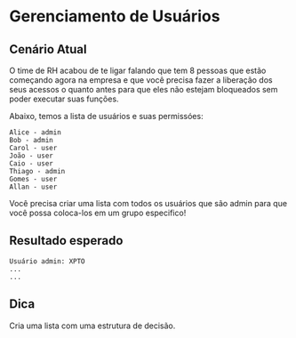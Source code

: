 # Gerenciamento de Usuários

## Cenário Atual

O time de RH acabou de te ligar falando que tem 8 pessoas que estão começando agora na empresa e que você precisa fazer a liberação dos seus acessos o quanto antes para que eles não estejam bloqueados sem poder executar suas funções.

Abaixo, temos a lista de usuários e suas permissóes:
```
Alice - admin
Bob - admin
Carol - user
João - user
Caio - user
Thiago - admin
Gomes - user
Allan - user
```

Você precisa criar uma lista com todos os usuários que são admin para que você possa coloca-los em um grupo especifico!

## Resultado esperado
```
Usuário admin: XPTO
...
...
```

## Dica
Cria uma lista com uma estrutura de decisão.
